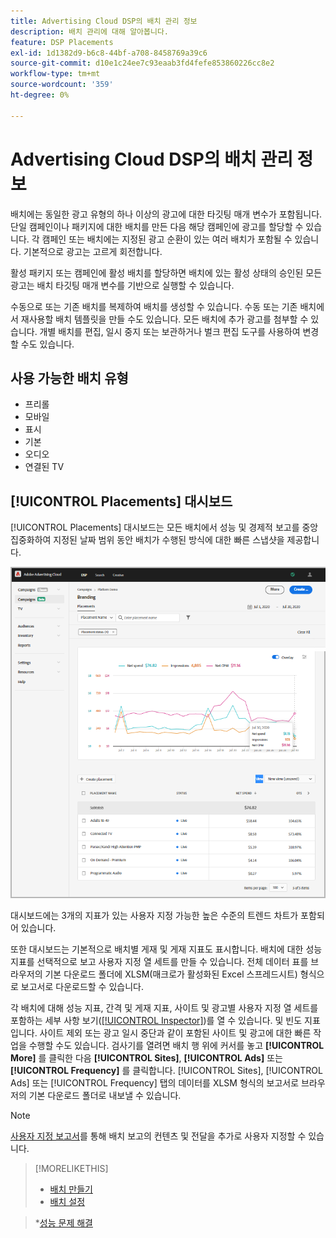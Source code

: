 ```yaml
---
title: Advertising Cloud DSP의 배치 관리 정보
description: 배치 관리에 대해 알아봅니다.
feature: DSP Placements
exl-id: 1d1382d9-b6c8-44bf-a708-8458769a39c6
source-git-commit: d10e1c24ee7c93eaab3fd4fefe853860226cc8e2
workflow-type: tm+mt
source-wordcount: '359'
ht-degree: 0%

---
```


# Advertising Cloud DSP의 배치 관리 정보

배치에는 동일한 광고 유형의 하나 이상의 광고에 대한 타깃팅 매개 변수가 포함됩니다. 단일 캠페인이나 패키지에 대한 배치를 만든 다음 해당 캠페인에 광고를 할당할 수 있습니다. 각 캠페인 또는 배치에는 지정된 광고 순환이 있는 여러 배치가 포함될 수 있습니다. 기본적으로 광고는 고르게 회전합니다.

활성 패키지 또는 캠페인에 활성 배치를 할당하면 배치에 있는 활성 상태의 승인된 모든 광고는 배치 타깃팅 매개 변수를 기반으로 실행할 수 있습니다.

수동으로 또는 기존 배치를 복제하여 배치를 생성할 수 있습니다. 수동 또는 기존 배치에서 재사용할 배치 템플릿을 만들 수도 있습니다. 모든 배치에 추가 광고를 첨부할 수 있습니다. 개별 배치를 편집, 일시 중지 또는 보관하거나 벌크 편집 도구를 사용하여 변경할 수도 있습니다.

## 사용 가능한 배치 유형

* 프리롤
* 모바일
* 표시
* 기본
* 오디오
* 연결된 TV

## [!UICONTROL Placements] 대시보드

[!UICONTROL Placements] 대시보드는 모든 배치에서 성능 및 경제적 보고를 중앙 집중화하여 지정된 날짜 범위 동안 배치가 수행된 방식에 대한 빠른 스냅샷을 제공합니다.

![배치 대시보드](/help/dsp/assets/placement-dashboard.png)

대시보드에는 3개의 지표가 있는 사용자 지정 가능한 높은 수준의 트렌드 차트가 포함되어 있습니다.

또한 대시보드는 기본적으로 배치별 게재 및 게재 지표도 표시합니다. 배치에 대한 성능 지표를 선택적으로 보고 사용자 지정 열 세트를 만들 수 있습니다. 전체 데이터 표를 브라우저의 기본 다운로드 폴더에 XLSM(매크로가 활성화된 Excel 스프레드시트) 형식으로 보고서로 다운로드할 수 있습니다.

각 배치에 대해 성능 지표, 간격 및 게재 지표, 사이트 및 광고별 사용자 지정 열 세트를 포함하는 세부 사항 보기([[!UICONTROL Inspector]](/help/dsp/campaign-management/reports/campaign-reports-about.md))를 열 수 있습니다. 및 빈도 지표입니다. 사이트 제외 또는 광고 일시 중단과 같이 포함된 사이트 및 광고에 대한 빠른 작업을 수행할 수도 있습니다. 검사기를 열려면 배치 행 위에 커서를 놓고 **[!UICONTROL More]** 를 클릭한 다음 **[!UICONTROL Sites]**, **[!UICONTROL Ads]** 또는 **[!UICONTROL Frequency]** 를 클릭합니다. [!UICONTROL Sites], [!UICONTROL Ads] 또는 [!UICONTROL Frequency] 탭의 데이터를 XLSM 형식의 보고서로 브라우저의 기본 다운로드 폴더로 내보낼 수 있습니다.

>[!NOTE]
>
>[사용자 지정 보고서](/help/dsp/reports/report-about.md)를 통해 배치 보고의 컨텐츠 및 전달을 추가로 사용자 지정할 수 있습니다.

>[!MORELIKETHIS]
>
>* [배치 만들기](/help/dsp/campaign-management/placements/placement-create.md)
>* [배치 설정](/help/dsp/campaign-management/placements/placement-settings.md)

   >*[성능 문제 해결](/help/dsp/optimization/troubleshooting-performance.md)

